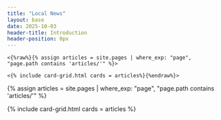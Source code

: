 ```yaml
---
title: "Local News"
layout: base
date: 2025-10-03
header-title: Introduction
header-position: 0px
---
```



```
<{%raw%}{% assign articles = site.pages | where_exp: "page", "page.path contains 'articles/'" %}>

<{% include card-grid.html cards = articles%}{%endraw%}>
```


{% assign articles = site.pages | where_exp: "page", "page.path contains 'articles/'" 
%}

{% include card-grid.html 
cards = articles
%}